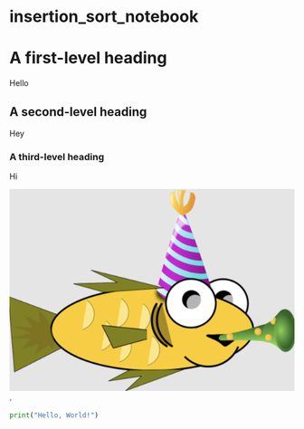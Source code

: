 # insertion_sort_notebook

# A first-level heading
Hello

## A second-level heading
Hey

### A third-level heading
Hi

![alt text for screen readers](fish.png).

```Python
print("Hello, World!")
```
